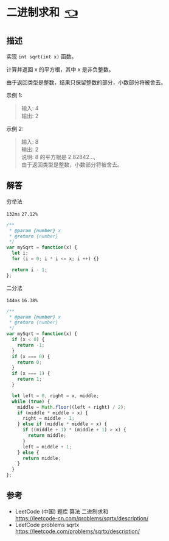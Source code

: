 # <a id="sqrtX"></a>二进制求和&nbsp;&nbsp;[:point_left:][readme.problemSet.algorithm.sqrtX] #

## 描述 ##

实现 `int sqrt(int x)` 函数。

计算并返回 x 的平方根，其中 x 是非负整数。

由于返回类型是整数，结果只保留整数的部分，小数部分将被舍去。

示例 1:

> 输入: 4  
> 输出: 2

示例 2:

> 输入: 8  
> 输出: 2  
> 说明: 8 的平方根是 2.82842...,  
> 由于返回类型是整数，小数部分将被舍去。

## 解答 ##

穷举法

`132ms` `27.12%`

```javascript
/**
 * @param {number} x
 * @return {number}
 */
var mySqrt = function(x) {
  let i;
  for (i = 0; i * i <= x; i ++) {}

  return i - 1;
};
```

二分法

`144ms` `16.38%`

```javascript
/**
 * @param {number} x
 * @return {number}
 */
var mySqrt = function(x) {
  if (x < 0) {
    return -1;
  }
  if (x === 0) {
    return 0;
  }
  if (x === 1) {
    return 1;
  }

  let left = 0, right = x, middle;
  while (true) {
    middle = Math.floor((left + right) / 2);
    if (middle * middle > x) {
      right = middle - 1;
    } else if (middle * middle < x) {
      if ((middle + 1) * (middle + 1) > x) {
        return middle;
      }
      left = middle + 1;
    } else {
      return middle;
    }
  }
};
```

## 参考 ##

* LeetCode (中国) 题库 算法 二进制求和  
  <https://leetcode-cn.com/problems/sqrtx/description/>
* LeetCode problems sqrtx  
  <https://leetcode.com/problems/sqrtx/description/>

<!-- 链接 开始 -->
[readme.problemSet.algorithm.sqrtX]: ../../README.md#problemSet.algorithm.sqrtX "README"
<!-- 链接 结束 -->